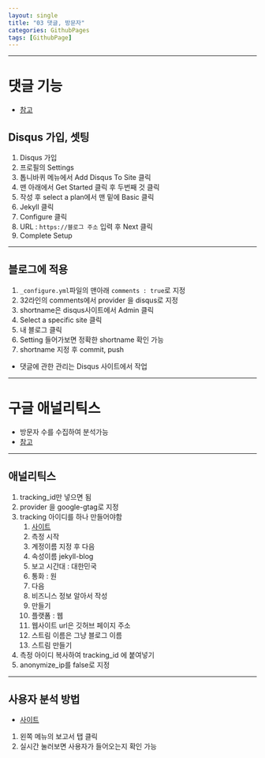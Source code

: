 ```yaml
---
layout: single
title: "03 댓글, 방문자" 
categories: GithubPages
tags: [GithubPage]
---
```

---
# 댓글 기능
- [참고](https://mmistakes.github.io/minimal-mistakes/docs/configuration/#comments)
## Disqus 가입, 셋팅
1. Disqus 가입
2. 프로필의 Settings
3. 톱니바퀴 메뉴에서 Add Disqus To Site 클릭
4. 맨 아래에서 Get Started 클릭 후 두번째 것 클릭
5. 작성 후 select a plan에서 맨 밑에 Basic 클릭
6. Jekyll 클릭
7. Configure 클릭
8. URL : `https://블로그 주소` 입력 후 Next 클릭
9. Complete Setup
---
## 블로그에 적용
1. `_configure.yml`파일의 맨아래 `comments : true`로 지정 
2. 32라인의 comments에서 provider 을 disqus로 지정
3. shortname은 disqus사이트에서 Admin 클릭
4. Select a specific site 클릭
5. 내 블로그 클릭 
6. Setting 들어가보면 정확한 shortname 확인 가능
7. shortname 지정 후 commit, push
- 댓글에 관한 관리는 Disqus 사이트에서 작업
---
# 구글 애널리틱스
- 방문자 수를 수집하여 분석가능
- [참고](https://mmistakes.github.io/minimal-mistakes/docs/configuration/#analytics)
---
## 애널리틱스
1. tracking_id만 넣으면 됨
2. provider 을 google-gtag로 지정
3. tracking 아이디를 하나 만들어야함
	1. [사이트](https://analytics.google.com/analytics/web/provision/?hl=ko#/provision)
	2. 측정 시작
	3. 계정이름 지정 후 다음
	4. 속성이름 jekyll-blog
	5. 보고 시간대 : 대한민국
	6. 통화 : 원
	7. 다음
	8. 비즈니스 정보 알아서 작성
	9. 만들기
	10. 플랫폼 : 웹
	11. 웹사이트 url은 깃허브 페이지 주소
	12. 스트림 이름은 그냥 블로그 이름
	13. 스트림 만들기
4. 측정 아이디 복사하여 tracking_id 에 붙여넣기
5. anonymize_ip를 false로 지정
---
## 사용자 분석 방법
- [사이트](https://analytics.google.com/analytics/web/provision/?hl=ko#/p390948283/realtime/overview?params=_u..nav%3Dmaui)
1. 왼쪽 메뉴의 보고서 탭 클릭
2. 실시간 눌러보면 사용자가 들어오는지 확인 가능